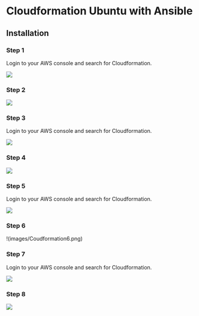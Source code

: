 # Cloudformation Ubuntu with Ansible

## Installation

### Step 1

Login to your AWS console and search for Cloudformation.

![](images/Coudformation1.png)

### Step 2

![](images/Coudformation2.png)

### Step 3

Login to your AWS console and search for Cloudformation.

![](images/Coudformation3.png)

### Step 4

![](images/Coudformation4.png)

### Step 5

Login to your AWS console and search for Cloudformation.

![](images/Coudformation5.png)

### Step 6

!(images/Coudformation6.png)

### Step 7

Login to your AWS console and search for Cloudformation.

![](images/Coudformation7.png)

### Step 8

![](images/Coudformation8.png)

